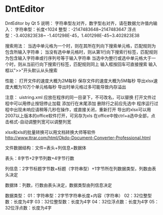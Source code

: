DntEditor
=========

DntEditor by Qt 5
说明：
字符串型左对齐，数字型右对齐，请在数据允许值内输入：
字符串型：长度<1024   整型：-2147483648~2147483647   浮点型：-3.402823E38~ -1.401298E-45，1.401298E-45~3.402823E38

搜索用法：
当选中单元格为一个时，则在其所在列向下搜索单元格，匹配规则为包含所输入字符串；
当没有选中单元格时，则从第1行向下搜索行标签，匹配规则为包含输入字符串或行序列号等于输入字符串
当选中为整行或选中单元格大于一个时，则从当前行向下搜索行标签，匹配规则同上
输入框按回车可直接搜索 输入框以">>"开头默认从头搜索

性能：
打开文件的速度大概为2M每秒 保存文件的速度大概为5M每秒 导出xlsx速度大概为10万个单元格每秒 导出时单元格过多可能导致内存溢出

注意：
uistring.xml 应放在程序的同一目录下，不可改名，可以替换
打开文件过程中可以用停止按钮停止加载
添加行在末尾添加 删除行之前应先选中
程序运行过程中出现未响应请稍等几秒在操作，或直接关闭，重新打开
导出的xlsx可以用2007以上版本的office软件打开，可另存为xls
在office中按ctrl+a选中全部，点击格式-自动调整列宽可以调整列宽

xlsx和xls的批量转换可以用文档转换大师等软件
http://www.ttrar.com/html/Okdo-Document-Converter-Professional.html




文件数据结构：文件=表头+列信息+数据体

表头：8字节+2字节列数+4字节行数

列信息：2字节标题字节数+标题（字符串型）+1字节所在列数据类型，列数由表头决定

数据体：列数，行数由表头决定，数据类型由列信息决定

数据类型：
01：字符串型：2字节字符串长度+内容（字符串）
02：32位整型数：长度为4字
03：32位整型数：长度为4字
04：32位浮点数：长度为4字
05：32位浮点数：长度为4字
